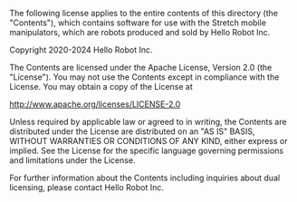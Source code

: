 The following license applies to the entire contents of this directory (the "Contents"), which contains software for use with the Stretch mobile manipulators, which are robots produced and sold by Hello Robot Inc.

Copyright 2020-2024 Hello Robot Inc.

The Contents are licensed under the Apache License, Version 2.0 (the "License"). You may not use the Contents except in compliance with the License. You may obtain a copy of the License at

http://www.apache.org/licenses/LICENSE-2.0

Unless required by applicable law or agreed to in writing, the Contents are distributed under the License are distributed on an "AS IS" BASIS, WITHOUT WARRANTIES OR CONDITIONS OF ANY KIND, either express or implied. See the License for the specific language governing permissions and limitations under the License.

For further information about the Contents including inquiries about dual licensing, please contact Hello Robot Inc.
